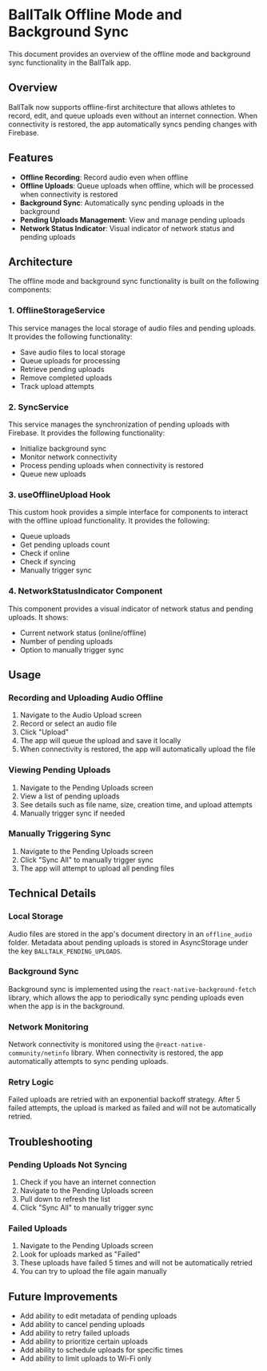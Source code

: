 # BallTalk Offline Mode and Background Sync

This document provides an overview of the offline mode and background sync functionality in the BallTalk app.

## Overview

BallTalk now supports offline-first architecture that allows athletes to record, edit, and queue uploads even without an internet connection. When connectivity is restored, the app automatically syncs pending changes with Firebase.

## Features

- **Offline Recording**: Record audio even when offline
- **Offline Uploads**: Queue uploads when offline, which will be processed when connectivity is restored
- **Background Sync**: Automatically sync pending uploads in the background
- **Pending Uploads Management**: View and manage pending uploads
- **Network Status Indicator**: Visual indicator of network status and pending uploads

## Architecture

The offline mode and background sync functionality is built on the following components:

### 1. OfflineStorageService

This service manages the local storage of audio files and pending uploads. It provides the following functionality:

- Save audio files to local storage
- Queue uploads for processing
- Retrieve pending uploads
- Remove completed uploads
- Track upload attempts

### 2. SyncService

This service manages the synchronization of pending uploads with Firebase. It provides the following functionality:

- Initialize background sync
- Monitor network connectivity
- Process pending uploads when connectivity is restored
- Queue new uploads

### 3. useOfflineUpload Hook

This custom hook provides a simple interface for components to interact with the offline upload functionality. It provides the following:

- Queue uploads
- Get pending uploads count
- Check if online
- Check if syncing
- Manually trigger sync

### 4. NetworkStatusIndicator Component

This component provides a visual indicator of network status and pending uploads. It shows:

- Current network status (online/offline)
- Number of pending uploads
- Option to manually trigger sync

## Usage

### Recording and Uploading Audio Offline

1. Navigate to the Audio Upload screen
2. Record or select an audio file
3. Click "Upload"
4. The app will queue the upload and save it locally
5. When connectivity is restored, the app will automatically upload the file

### Viewing Pending Uploads

1. Navigate to the Pending Uploads screen
2. View a list of pending uploads
3. See details such as file name, size, creation time, and upload attempts
4. Manually trigger sync if needed

### Manually Triggering Sync

1. Navigate to the Pending Uploads screen
2. Click "Sync All" to manually trigger sync
3. The app will attempt to upload all pending files

## Technical Details

### Local Storage

Audio files are stored in the app's document directory in an `offline_audio` folder. Metadata about pending uploads is stored in AsyncStorage under the key `BALLTALK_PENDING_UPLOADS`.

### Background Sync

Background sync is implemented using the `react-native-background-fetch` library, which allows the app to periodically sync pending uploads even when the app is in the background.

### Network Monitoring

Network connectivity is monitored using the `@react-native-community/netinfo` library. When connectivity is restored, the app automatically attempts to sync pending uploads.

### Retry Logic

Failed uploads are retried with an exponential backoff strategy. After 5 failed attempts, the upload is marked as failed and will not be automatically retried.

## Troubleshooting

### Pending Uploads Not Syncing

1. Check if you have an internet connection
2. Navigate to the Pending Uploads screen
3. Pull down to refresh the list
4. Click "Sync All" to manually trigger sync

### Failed Uploads

1. Navigate to the Pending Uploads screen
2. Look for uploads marked as "Failed"
3. These uploads have failed 5 times and will not be automatically retried
4. You can try to upload the file again manually

## Future Improvements

- Add ability to edit metadata of pending uploads
- Add ability to cancel pending uploads
- Add ability to retry failed uploads
- Add ability to prioritize certain uploads
- Add ability to schedule uploads for specific times
- Add ability to limit uploads to Wi-Fi only 